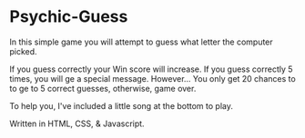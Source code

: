 # Psychic-Guess

In this simple game you will attempt to guess what letter the computer picked.

If you guess correctly your Win score will increase.
If you guess correctly 5 times, you will ge a special message.
However...
You only get 20 chances to to ge to 5 correct guesses, otherwise, game over.

To help you, I've included a little song at the bottom to play.






Written in HTML, CSS, & Javascript.
